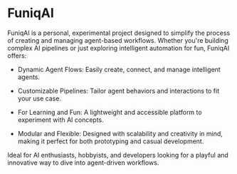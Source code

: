 # FuniqAI
FuniqAI is a personal, experimental project designed to simplify the process of creating and managing agent-based workflows. Whether you're building complex AI pipelines or just exploring intelligent automation for fun, FuniqAI offers:

- Dynamic Agent Flows: Easily create, connect, and manage intelligent agents.

- Customizable Pipelines: Tailor agent behaviors and interactions to fit your use case.

- For Learning and Fun: A lightweight and accessible platform to experiment with AI concepts.

- Modular and Flexible: Designed with scalability and creativity in mind, making it perfect for both prototyping and casual development.

Ideal for AI enthusiasts, hobbyists, and developers looking for a playful and innovative way to dive into agent-driven workflows.
